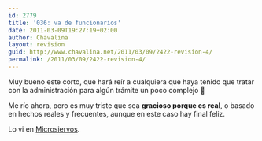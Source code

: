 ```yaml
---
id: 2779
title: '036: va de funcionarios'
date: 2011-03-09T19:27:19+02:00
author: Chavalina
layout: revision
guid: http://www.chavalina.net/2011/03/09/2422-revision-4/
permalink: /2011/03/09/2422-revision-4/
---
```

Muy bueno este corto, que hará reír a cualquiera que haya tenido que tratar con la administración para algún trámite un poco complejo 🙂



Me río ahora, pero es muy triste que sea **gracioso porque es real**, o basado en hechos reales y frecuentes, aunque en este caso hay final feliz.

Lo vi en <a href="http://wtf.microsiervos.com/eltubo/036-funcionarios-de-leyenda.html" target="_blank">Microsiervos</a>.